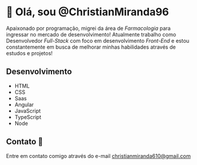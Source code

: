 # 👋 Olá, sou @ChristianMiranda96

Apaixonado por programação, migrei da área de _Farmacologia_ para ingressar no mercado de desenvolvimento! Atualmente trabalho como Desenvolvedor _Full-Stack_ com foco em desenvolvimento _Front-End_ e estou constantemente em busca de melhorar minhas habilidades através de estudos e projetos!

## Desenvolvimento
- HTML
- CSS
- Saas
- Angular
- JavaScript
- TypeScript
- Node

## Contato 📧
Entre em contato comigo através do e-mail [christianmiranda610@gmail.com](mailto:pedronieto.2005@gmail.com?subject=Participação%20de%20projetos)
